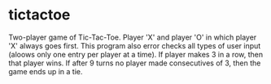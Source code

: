 # tictactoe
Two-player game of Tic-Tac-Toe. Player 'X' and player 'O' in which player 'X' always goes first. 
This program also error checks all types of user input (aloows only one entry per player at a time). 
If player makes 3 in a row, then that player wins. If after 9 turns no player made consecutives of 3, then the game ends up in a tie.
